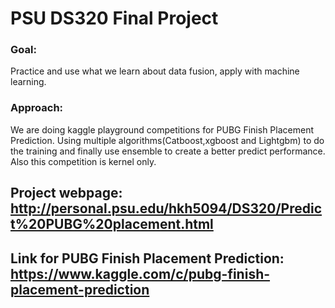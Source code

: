 # PSU DS320 Final Project
### Goal:
Practice and use what we learn about data fusion, apply with machine learning.

### Approach:
We are doing kaggle playground competitions for PUBG Finish Placement Prediction. Using multiple algorithms(Catboost,xgboost and Lightgbm) to do the training and finally use ensemble to create a better predict performance. Also this competition is kernel only. 


## Project webpage: http://personal.psu.edu/hkh5094/DS320/Predict%20PUBG%20placement.html
## Link for PUBG Finish Placement Prediction: https://www.kaggle.com/c/pubg-finish-placement-prediction
